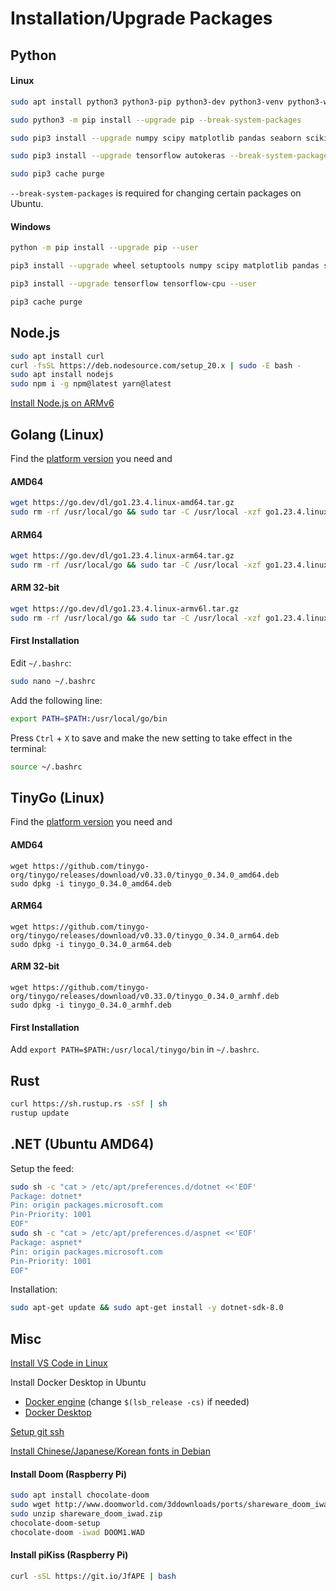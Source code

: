 # Installation/Upgrade Packages

## Python

#### Linux

```bash
sudo apt install python3 python3-pip python3-dev python3-venv python3-wheel python3-setuptools

sudo python3 -m pip install --upgrade pip --break-system-packages

sudo pip3 install --upgrade numpy scipy matplotlib pandas seaborn scikit-learn opencv-python flaml flaml[automl] --break-system-packages

sudo pip3 install --upgrade tensorflow autokeras --break-system-packages

sudo pip3 cache purge
```

`--break-system-packages` is required for changing certain packages on Ubuntu.

#### Windows

```bash
python -m pip install --upgrade pip --user

pip3 install --upgrade wheel setuptools numpy scipy matplotlib pandas seaborn scikit-learn flaml flaml[automl] opencv-python --user

pip3 install --upgrade tensorflow tensorflow-cpu --user

pip3 cache purge
```

## Node.js

```bash
sudo apt install curl
curl -fsSL https://deb.nodesource.com/setup_20.x | sudo -E bash -
sudo apt install nodejs
sudo npm i -g npm@latest yarn@latest
```

[Install Node.js on ARMv6](https://blog.rodrigograca.com/how-to-install-latest-nodejs-on-raspberry-pi-0-w/)

## Golang (Linux)

Find the [platform version](https://go.dev/dl/) you need and

#### AMD64

```bash
wget https://go.dev/dl/go1.23.4.linux-amd64.tar.gz
sudo rm -rf /usr/local/go && sudo tar -C /usr/local -xzf go1.23.4.linux-amd64.tar.gz
```

#### ARM64

```bash
wget https://go.dev/dl/go1.23.4.linux-arm64.tar.gz
sudo rm -rf /usr/local/go && sudo tar -C /usr/local -xzf go1.23.4.linux-arm64.tar.gz
```

#### ARM 32-bit

```bash
wget https://go.dev/dl/go1.23.4.linux-armv6l.tar.gz
sudo rm -rf /usr/local/go && sudo tar -C /usr/local -xzf go1.23.4.linux-armv6l.tar.gz
```

#### First Installation

Edit ```~/.bashrc```:

```bash
sudo nano ~/.bashrc
```

Add the following line:

```bash
export PATH=$PATH:/usr/local/go/bin
```

Press `Ctrl` + `X` to save and make the new setting to take effect in the terminal:

```bash
source ~/.bashrc
```

## TinyGo (Linux)

Find the [platform version](https://github.com/tinygo-org/tinygo/releases) you need and

#### AMD64

```
wget https://github.com/tinygo-org/tinygo/releases/download/v0.33.0/tinygo_0.34.0_amd64.deb
sudo dpkg -i tinygo_0.34.0_amd64.deb
```

#### ARM64

```
wget https://github.com/tinygo-org/tinygo/releases/download/v0.33.0/tinygo_0.34.0_arm64.deb
sudo dpkg -i tinygo_0.34.0_arm64.deb
```

#### ARM 32-bit

```
wget https://github.com/tinygo-org/tinygo/releases/download/v0.33.0/tinygo_0.34.0_armhf.deb
sudo dpkg -i tinygo_0.34.0_armhf.deb
```

#### First Installation

Add  ```export PATH=$PATH:/usr/local/tinygo/bin``` in ```~/.bashrc```.

## Rust

```bash
curl https://sh.rustup.rs -sSf | sh
rustup update
```

## .NET (Ubuntu AMD64)

Setup the feed:

```bash
sudo sh -c "cat > /etc/apt/preferences.d/dotnet <<'EOF'
Package: dotnet*
Pin: origin packages.microsoft.com
Pin-Priority: 1001
EOF"
sudo sh -c "cat > /etc/apt/preferences.d/aspnet <<'EOF'
Package: aspnet*
Pin: origin packages.microsoft.com
Pin-Priority: 1001
EOF"
```

Installation:

```bash
sudo apt-get update && sudo apt-get install -y dotnet-sdk-8.0
```

## Misc

[Install VS Code in Linux](https://code.visualstudio.com/docs/setup/linux)

Install Docker Desktop in Ubuntu
* [Docker engine](https://docs.docker.com/engine/install/ubuntu/) (change `$(lsb_release -cs)` if needed)
* [Docker Desktop](https://docs.docker.com/desktop/install/ubuntu/)

[Setup git ssh](https://kbroman.org/github_tutorial/pages/first_time.html)

[Install Chinese/Japanese/Korean fonts in Debian](https://help.accusoft.com/PrizmDoc/v12.2/HTML/Installing_Asian_Fonts_on_Ubuntu_and_Debian.html)

#### Install Doom (Raspberry Pi)

```bash
sudo apt install chocolate-doom
sudo wget http://www.doomworld.com/3ddownloads/ports/shareware_doom_iwad.zip
sudo unzip shareware_doom_iwad.zip
chocolate-doom-setup
chocolate-doom -iwad DOOM1.WAD
```

#### Install piKiss (Raspberry Pi)

```bash
curl -sSL https://git.io/JfAPE | bash
```
